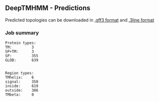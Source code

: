 ## DeepTMHMM - Predictions
Predicted topologies can be downloaded in [.gff3 format](TMRs.gff3) and [.3line format](predicted_topologies.3line)
### Job summary
```
Protein types:
TM:			3
SP+TM:		3
SP:			355
GLOB:		639


Region types:
TMhelix:	6
signal:		358
inside:		619
outside:	386
TMbeta:		0
```
